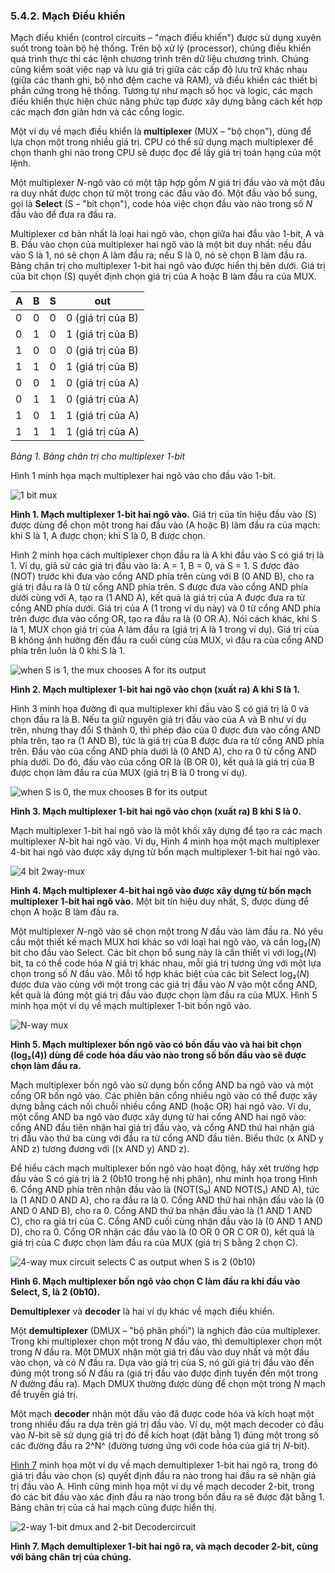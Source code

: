 ### 5.4.2. Mạch Điều khiển

Mạch điều khiển (control circuits – "mạch điều khiển") được sử dụng xuyên suốt trong toàn bộ hệ thống. Trên bộ xử lý (processor), chúng điều khiển quá trình thực thi các lệnh chương trình trên dữ liệu chương trình. Chúng cũng kiểm soát việc nạp và lưu giá trị giữa các cấp độ lưu trữ khác nhau (giữa các thanh ghi, bộ nhớ đệm cache và RAM), và điều khiển các thiết bị phần cứng trong hệ thống. Tương tự như mạch số học và logic, các mạch điều khiển thực hiện chức năng phức tạp được xây dựng bằng cách kết hợp các mạch đơn giản hơn và các cổng logic.

Một ví dụ về mạch điều khiển là **multiplexer** (MUX – "bộ chọn"), dùng để lựa chọn một trong nhiều giá trị. CPU có thể sử dụng mạch multiplexer để chọn thanh ghi nào trong CPU sẽ được đọc để lấy giá trị toán hạng của một lệnh.

Một multiplexer *N*-ngõ vào có một tập hợp gồm *N* giá trị đầu vào và một đầu ra duy nhất được chọn từ một trong các đầu vào đó. Một đầu vào bổ sung, gọi là **Select** (S – "bit chọn"), code hóa việc chọn đầu vào nào trong số *N* đầu vào để đưa ra đầu ra.

Multiplexer cơ bản nhất là loại hai ngõ vào, chọn giữa hai đầu vào 1-bit, A và B. Đầu vào chọn của multiplexer hai ngõ vào là một bit duy nhất: nếu đầu vào S là 1, nó sẽ chọn A làm đầu ra; nếu S là 0, nó sẽ chọn B làm đầu ra. Bảng chân trị cho multiplexer 1-bit hai ngõ vào được hiển thị bên dưới. Giá trị của bit chọn (S) quyết định chọn giá trị của A hoặc B làm đầu ra của MUX.

| A | B | S | out             |
|---|---|---|-----------------|
| 0 | 0 | 0 | 0 (giá trị của B) |
| 0 | 1 | 0 | 1 (giá trị của B) |
| 1 | 0 | 0 | 0 (giá trị của B) |
| 1 | 1 | 0 | 1 (giá trị của B) |
| 0 | 0 | 1 | 0 (giá trị của A) |
| 0 | 1 | 1 | 0 (giá trị của A) |
| 1 | 0 | 1 | 1 (giá trị của A) |
| 1 | 1 | 1 | 1 (giá trị của A) |

*Bảng 1. Bảng chân trị cho multiplexer 1-bit*

Hình 1 minh họa mạch multiplexer hai ngõ vào cho đầu vào 1-bit.

![1 bit mux](_images/1bitmux.png)

**Hình 1. Mạch multiplexer 1-bit hai ngõ vào.** Giá trị của tín hiệu đầu vào (S) được dùng để chọn một trong hai đầu vào (A hoặc B) làm đầu ra của mạch: khi S là 1, A được chọn; khi S là 0, B được chọn.

Hình 2 minh họa cách multiplexer chọn đầu ra là A khi đầu vào S có giá trị là 1. Ví dụ, giả sử các giá trị đầu vào là: A = 1, B = 0, và S = 1. S được đảo (NOT) trước khi đưa vào cổng AND phía trên cùng với B (0 AND B), cho ra giá trị đầu ra là 0 từ cổng AND phía trên. S được đưa vào cổng AND phía dưới cùng với A, tạo ra (1 AND A), kết quả là giá trị của A được đưa ra từ cổng AND phía dưới. Giá trị của A (1 trong ví dụ này) và 0 từ cổng AND phía trên được đưa vào cổng OR, tạo ra đầu ra là (0 OR A). Nói cách khác, khi S là 1, MUX chọn giá trị của A làm đầu ra (giá trị A là 1 trong ví dụ). Giá trị của B không ảnh hưởng đến đầu ra cuối cùng của MUX, vì đầu ra của cổng AND phía trên luôn là 0 khi S là 1.

![when S is 1, the mux chooses A for its output](_images/muxA.png)

**Hình 2. Mạch multiplexer 1-bit hai ngõ vào chọn (xuất ra) A khi S là 1.**

Hình 3 minh họa đường đi qua multiplexer khi đầu vào S có giá trị là 0 và chọn đầu ra là B. Nếu ta giữ nguyên giá trị đầu vào của A và B như ví dụ trên, nhưng thay đổi S thành 0, thì phép đảo của 0 được đưa vào cổng AND phía trên, tạo ra (1 AND B), tức là giá trị của B được đưa ra từ cổng AND phía trên. Đầu vào của cổng AND phía dưới là (0 AND A), cho ra 0 từ cổng AND phía dưới. Do đó, đầu vào của cổng OR là (B OR 0), kết quả là giá trị của B được chọn làm đầu ra của MUX (giá trị B là 0 trong ví dụ).

![when S is 0, the mux chooses B for its output](_images/muxB.png)


**Hình 3. Mạch multiplexer 1-bit hai ngõ vào chọn (xuất ra) B khi S là 0.**

Mạch multiplexer 1-bit hai ngõ vào là một khối xây dựng để tạo ra các mạch multiplexer *N*-bit hai ngõ vào. Ví dụ, Hình 4 minh họa một mạch multiplexer 4-bit hai ngõ vào được xây dựng từ bốn mạch multiplexer 1-bit hai ngõ vào.

![4 bit 2way-mux](_images/4bitmux.png)

**Hình 4. Mạch multiplexer 4-bit hai ngõ vào được xây dựng từ bốn mạch multiplexer 1-bit hai ngõ vào.** Một bit tín hiệu duy nhất, S, được dùng để chọn A hoặc B làm đầu ra.

Một multiplexer *N*-ngõ vào sẽ chọn một trong *N* đầu vào làm đầu ra. Nó yêu cầu một thiết kế mạch MUX hơi khác so với loại hai ngõ vào, và cần log₂(*N*) bit cho đầu vào Select. Các bit chọn bổ sung này là cần thiết vì với log₂(*N*) bit, ta có thể code hóa *N* giá trị khác nhau, mỗi giá trị tương ứng với một lựa chọn trong số *N* đầu vào. Mỗi tổ hợp khác biệt của các bit Select log₂(*N*) được đưa vào cùng với một trong các giá trị đầu vào *N* vào một cổng AND, kết quả là đúng một giá trị đầu vào được chọn làm đầu ra của MUX. Hình 5 minh họa một ví dụ về mạch multiplexer 1-bit bốn ngõ vào.

![N-way mux](_images/nwaymux.png)

**Hình 5. Mạch multiplexer bốn ngõ vào có bốn đầu vào và hai bit chọn (log₂(4)) dùng để code hóa đầu vào nào trong số bốn đầu vào sẽ được chọn làm đầu ra.**

Mạch multiplexer bốn ngõ vào sử dụng bốn cổng AND ba ngõ vào và một cổng OR bốn ngõ vào. Các phiên bản cổng nhiều ngõ vào có thể được xây dựng bằng cách nối chuỗi nhiều cổng AND (hoặc OR) hai ngõ vào. Ví dụ, một cổng AND ba ngõ vào được xây dựng từ hai cổng AND hai ngõ vào: cổng AND đầu tiên nhận hai giá trị đầu vào, và cổng AND thứ hai nhận giá trị đầu vào thứ ba cùng với đầu ra từ cổng AND đầu tiên. Biểu thức (x AND y AND z) tương đương với ((x AND y) AND z).

Để hiểu cách mạch multiplexer bốn ngõ vào hoạt động, hãy xét trường hợp đầu vào S có giá trị là 2 (0b10 trong hệ nhị phân), như minh họa trong Hình 6. Cổng AND phía trên nhận đầu vào là (NOT(S₀) AND NOT(S₁) AND A), tức là (1 AND 0 AND A), cho ra đầu ra là 0. Cổng AND thứ hai nhận đầu vào là (0 AND 0 AND B), cho ra 0. Cổng AND thứ ba nhận đầu vào là (1 AND 1 AND C), cho ra giá trị của C. Cổng AND cuối cùng nhận đầu vào là (0 AND 1 AND D), cho ra 0. Cổng OR nhận các đầu vào là (0 OR 0 OR C OR 0), kết quả là giá trị của C được chọn làm đầu ra của MUX (giá trị S bằng 2 chọn C).

![4-way mux circuit selects C as output when S is 2 (0b10)](_images/4waychooseC.png)

**Hình 6. Mạch multiplexer bốn ngõ vào chọn C làm đầu ra khi đầu vào Select, S, là 2 (0b10).**

**Demultiplexer** và **decoder** là hai ví dụ khác về mạch điều khiển.

Một **demultiplexer** (DMUX – "bộ phân phối") là nghịch đảo của multiplexer. Trong khi multiplexer chọn một trong *N* đầu vào, thì demultiplexer chọn một trong *N* đầu ra. Một DMUX nhận một giá trị đầu vào duy nhất và một đầu vào chọn, và có *N* đầu ra. Dựa vào giá trị của S, nó gửi giá trị đầu vào đến đúng một trong số *N* đầu ra (giá trị đầu vào được định tuyến đến một trong *N* đường đầu ra). Mạch DMUX thường được dùng để chọn một trong *N* mạch để truyền giá trị.

Một mạch **decoder** nhận một đầu vào đã được code hóa và kích hoạt một trong nhiều đầu ra dựa trên giá trị đầu vào. Ví dụ, một mạch decoder có đầu vào *N*-bit sẽ sử dụng giá trị đó để kích hoạt (đặt bằng 1) đúng một trong số các đường đầu ra 2^N^ (đường tương ứng với code hóa của giá trị *N*-bit).

[Hình 7](#dmux) minh họa một ví dụ về mạch demultiplexer 1-bit hai ngõ ra, trong đó giá trị đầu vào chọn (s) quyết định đầu ra nào trong hai đầu ra sẽ nhận giá trị đầu vào A. Hình cũng minh họa một ví dụ về mạch decoder 2-bit, trong đó các bit đầu vào xác định đầu ra nào trong bốn đầu ra sẽ được đặt bằng 1. Bảng chân trị của cả hai mạch cũng được hiển thị.

![2-way 1-bit dmux and 2-bit Decodercircuit](_images/dmuxdecoder.png)

**Hình 7. Mạch demultiplexer 1-bit hai ngõ ra, và mạch decoder 2-bit, cùng với bảng chân trị của chúng.**

